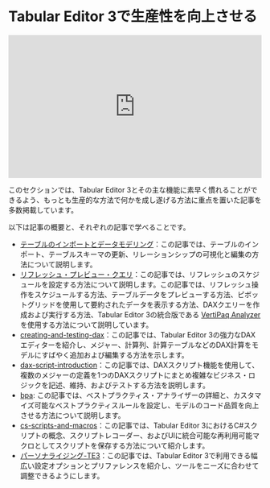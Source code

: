 # Tabular Editor 3で生産性を向上させる

<div style="padding:56.25% 0 0 0;position:relative;"><iframe src=https://player.vimeo.com/video/664699213?h=ffcaa65811&amp;badge=0&amp;autopause=0&amp;player_id=0&amp;app_id=58479 frameborder="0" allow="autoplay; fullscreen; picture-in-picture" allowfullscreen style="position:absolute;top:0;left:0;width:100%;height:100%;" title="Boosting Productivity"></iframe></div><script src=https://player.vimeo.com/api/player.js></script>

このセクションでは、Tabular Editor 3とその主な機能に素早く慣れることができるよう、もっとも生産的な方法で何かを成し遂げる方法に重点を置いた記事を多数掲載しています。

以下は記事の概要と、それぞれの記事で学べることです。

- [テーブルのインポートとデータモデリング](ja-importing-tables-data-modeling.md)：この記事では、テーブルのインポート、テーブルスキーマの更新、リレーションシップの可視化と編集の方法について説明します。
- [リフレッシュ・プレビュー・クエリ](ja-refresh-preview-query.md)：この記事では、リフレッシュのスケジュールを設定する方法について説明します。この記事では、リフレッシュ操作をスケジュールする方法、テーブルデータをプレビューする方法、ピボットグリッドを使用して要約されたデータを表示する方法、DAXクエリーを作成および実行する方法、Tabular Editor 3の統合版である [VertiPaq Analyzer](https://www.sqlbi.com/tools/vertipaq-analyzer/) を使用する方法について説明しています。
- [creating-and-testing-dax](ja-creating-and-testing-dax.md)：この記事では、Tabular Editor 3の強力なDAXエディターを紹介し、メジャー、計算列、計算テーブルなどのDAX計算をモデルにすばやく追加および編集する方法を示します。
- [dax-script-introduction](ja-creating-and-testing-dax.md)：この記事では、DAXスクリプト機能を使用して、複数のメジャーの定義を1つのDAXスクリプトにまとめ複雑なビジネス・ロジックを記述、維持、およびテストする方法を説明します。
- [bpa](ja-bpa.md): この記事では、ベストプラクティス・アナライザーの詳細と、カスタマイズ可能なベストプラクティスルールを設定し、モデルのコード品質を向上させる方法について説明します。
- [cs-scripts-and-macros](ja-cs-scripts-and-macros.md)：この記事では、Tabular Editor 3におけるC#スクリプトの概念、スクリプトレコーダー、およびUIに統合可能な再利用可能マクロとしてスクリプトを保存する方法について紹介します。
- [パーソナライジング-TE3](ja-personalizing-te3.md)：この記事では、Tabular Editor 3で利用できる幅広い設定オプションとプリファレンスを紹介し、ツールをニーズに合わせて調整できるようにします。
